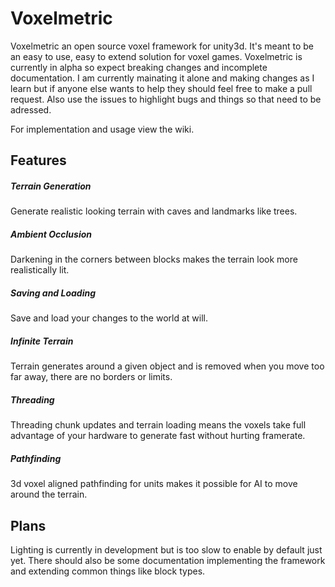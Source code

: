# Voxelmetric

Voxelmetric an open source voxel framework for unity3d. It's meant to be an easy to use, easy to extend solution for voxel games. Voxelmetric is currently in alpha so expect breaking changes and incomplete documentation. I am currently mainating it alone and making changes as I learn but if anyone else wants to help they should feel free to make a pull request. Also use the issues to highlight bugs and things so that need to be adressed.

For implementation and usage view the wiki.

## Features

##### Terrain Generation
Generate realistic looking terrain with caves and landmarks like trees.

##### Ambient Occlusion
Darkening in the corners between blocks makes the terrain look more realistically lit.

##### Saving and Loading
Save and load your changes to the world at will.

##### Infinite Terrain
Terrain generates around a given object and is removed when you move too far away, there are no borders or limits.

##### Threading
Threading chunk updates and terrain loading means the voxels take full advantage of your hardware to generate fast without hurting framerate.

##### Pathfinding
3d voxel aligned pathfinding for units makes it possible for AI to move around the terrain.

## Plans
Lighting is currently in development but is too slow to enable by default just yet. There should also be some documentation implementing the framework and extending common things like block types.
